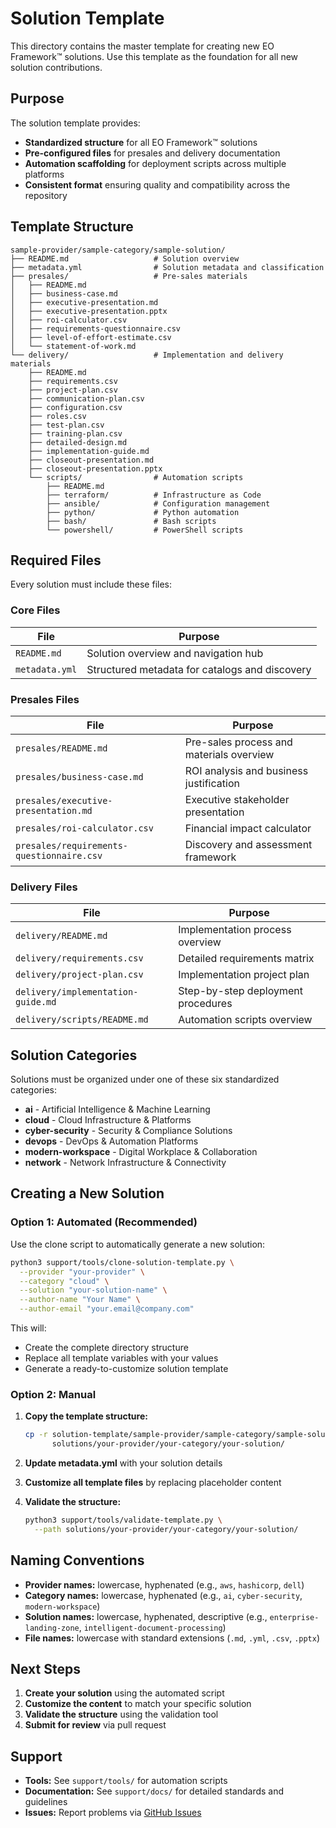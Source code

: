 # Solution Template

This directory contains the master template for creating new EO Framework™ solutions. Use this template as the foundation for all new solution contributions.

## Purpose

The solution template provides:
- **Standardized structure** for all EO Framework™ solutions
- **Pre-configured files** for presales and delivery documentation
- **Automation scaffolding** for deployment scripts across multiple platforms
- **Consistent format** ensuring quality and compatibility across the repository

## Template Structure

```
sample-provider/sample-category/sample-solution/
├── README.md                   # Solution overview
├── metadata.yml                # Solution metadata and classification
├── presales/                   # Pre-sales materials
│   ├── README.md
│   ├── business-case.md
│   ├── executive-presentation.md
│   ├── executive-presentation.pptx
│   ├── roi-calculator.csv
│   ├── requirements-questionnaire.csv
│   ├── level-of-effort-estimate.csv
│   └── statement-of-work.md
└── delivery/                   # Implementation and delivery materials
    ├── README.md
    ├── requirements.csv
    ├── project-plan.csv
    ├── communication-plan.csv
    ├── configuration.csv
    ├── roles.csv
    ├── test-plan.csv
    ├── training-plan.csv
    ├── detailed-design.md
    ├── implementation-guide.md
    ├── closeout-presentation.md
    ├── closeout-presentation.pptx
    └── scripts/                # Automation scripts
        ├── README.md
        ├── terraform/          # Infrastructure as Code
        ├── ansible/            # Configuration management
        ├── python/             # Python automation
        ├── bash/               # Bash scripts
        └── powershell/         # PowerShell scripts
```

## Required Files

Every solution must include these files:

### Core Files

| File | Purpose |
|------|---------|
| `README.md` | Solution overview and navigation hub |
| `metadata.yml` | Structured metadata for catalogs and discovery |

### Presales Files

| File | Purpose |
|------|---------|
| `presales/README.md` | Pre-sales process and materials overview |
| `presales/business-case.md` | ROI analysis and business justification |
| `presales/executive-presentation.md` | Executive stakeholder presentation |
| `presales/roi-calculator.csv` | Financial impact calculator |
| `presales/requirements-questionnaire.csv` | Discovery and assessment framework |

### Delivery Files

| File | Purpose |
|------|---------|
| `delivery/README.md` | Implementation process overview |
| `delivery/requirements.csv` | Detailed requirements matrix |
| `delivery/project-plan.csv` | Implementation project plan |
| `delivery/implementation-guide.md` | Step-by-step deployment procedures |
| `delivery/scripts/README.md` | Automation scripts overview |

## Solution Categories

Solutions must be organized under one of these six standardized categories:

- **ai** - Artificial Intelligence & Machine Learning
- **cloud** - Cloud Infrastructure & Platforms
- **cyber-security** - Security & Compliance Solutions
- **devops** - DevOps & Automation Platforms
- **modern-workspace** - Digital Workplace & Collaboration
- **network** - Network Infrastructure & Connectivity

## Creating a New Solution

### Option 1: Automated (Recommended)

Use the clone script to automatically generate a new solution:

```bash
python3 support/tools/clone-solution-template.py \
  --provider "your-provider" \
  --category "cloud" \
  --solution "your-solution-name" \
  --author-name "Your Name" \
  --author-email "your.email@company.com"
```

This will:
- Create the complete directory structure
- Replace all template variables with your values
- Generate a ready-to-customize solution template

### Option 2: Manual

1. **Copy the template structure:**
   ```bash
   cp -r solution-template/sample-provider/sample-category/sample-solution/ \
         solutions/your-provider/your-category/your-solution/
   ```

2. **Update metadata.yml** with your solution details

3. **Customize all template files** by replacing placeholder content

4. **Validate the structure:**
   ```bash
   python3 support/tools/validate-template.py \
     --path solutions/your-provider/your-category/your-solution/
   ```

## Naming Conventions

- **Provider names:** lowercase, hyphenated (e.g., `aws`, `hashicorp`, `dell`)
- **Category names:** lowercase, hyphenated (e.g., `ai`, `cyber-security`, `modern-workspace`)
- **Solution names:** lowercase, hyphenated, descriptive (e.g., `enterprise-landing-zone`, `intelligent-document-processing`)
- **File names:** lowercase with standard extensions (`.md`, `.yml`, `.csv`, `.pptx`)

## Next Steps

1. **Create your solution** using the automated script
2. **Customize the content** to match your specific solution
3. **Validate the structure** using the validation tool
4. **Submit for review** via pull request

## Support

- **Tools:** See `support/tools/` for automation scripts
- **Documentation:** See `support/docs/` for detailed standards and guidelines
- **Issues:** Report problems via [GitHub Issues](https://github.com/eoframework/solutions/issues)
